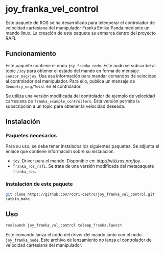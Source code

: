# joy_franka_vel_control

Este paquete de ROS se ha desarrollado para teleoperar el controlador de velocidad cartesiana del manipulador Franka Emika Panda mediante un mando linux. La creación de este paquete se enmarca dentro del proyecto RAFI.

## Funcionamiento
Este paquete contiene el nodo `joy_franka_node`. Este nodo se subscribe al topic `/Joy` para obtener el estado del mando en forma de mensaje `sensor_msg/joy`. Usa esa información para mandar comandos de velocidad al controlador del manipulador. Para ello, publica un mensaje de `Geometry_msg/Twist` en el controlador.

Se utiliza una versión modificada del controlador de ejemplo de velocidad cartesiana de `franka_example_controllers`. Esta versión permite la subscripción a un topic para obtener la velocidad deseada.

## Instalación

### Paquetes necesarios
Para su uso, se debe tener instalados los siguientes paquetes. Se adjunta el enlace que contiene información sobre su instalación.
- `joy`. Driver para el mando. Disponible en: http://wiki.ros.org/joy.
- `franka_ros_rafi`. Se trata de una versión modificada del metapaquete `franka_ros`. <!-- añadir enlace al metapaquete modificado. lo que se ha modificado  -->

<!-- Se debe tener instalado y configurado el metapaquete `franka_ros` así como la librería `libfranka`. Disponible en: https://frankaemika.github.io/docs/installation_linux.html. -->

### Instalación de este paquete

```bash
git clone https://github.com/rodri-castro/joy_franka_vel_control.git
catkin_make
```

## Uso

```bash
roslaunch joy_franka_vel_control teleop_franka.launch
```
Este comando lanza el nodo del driver del mando junto con el nodo `joy_franka_node`. Este archivo de lanzamiento no lanza el controlador de velocidad cartesiana del manipulador.

